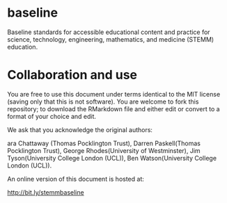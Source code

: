 # baseline
Baseline standards for accessible educational content and practice for science, technology, engineering, mathematics, and medicine (STEMM) education.


# Collaboration and use

You are free to use this document under terms identical to the MIT license (saving only that this is not software).  You are welcome to fork this repository; to download the RMarkdown file and either edit or convert to a format of your choice and edit.

We ask that you acknowledge the original authors:

ara Chattaway (Thomas Pocklington Trust), Darren Paskell(Thomas Pocklington Trust), George Rhodes(University of Westminster),
  Jim Tyson(University College London (UCL)), Ben Watson(University College London (UCL)).
  
An online version of this document is hosted at:

http://bit.ly/stemmbaseline
